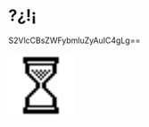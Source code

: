 # ?¿!¡

<!--
**InfernoGameWin/InfernoGameWin** is a ✨ _special_ ✨ repository because its `README.md` (this file) appears on your GitHub profile.

Here are some ideas to get you started:

- 🔭 I’m currently working on ...
- 🌱 I’m currently learning ...
- 👯 I’m looking to collaborate on ...
- 🤔 I’m looking for help with ...
- 💬 Ask me about ...
- 📫 How to reach me: ...
- 😄 Pronouns: ...
- ⚡ Fun fact: ...
-->


S2VlcCBsZWFybmluZyAuIC4gLg== 
<!-- 2 -->


<!--  
![GIFLOADING](giphy.gif)
-->

<img src="giphy.gif" width="120" height="120"/>

<!-- base64 encode code (2)-->
